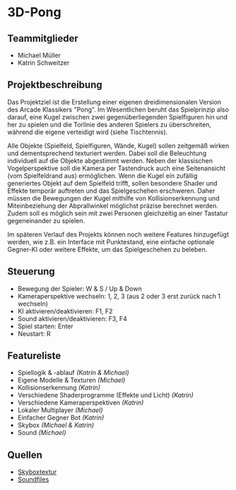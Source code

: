 # 3D-Pong

## Teammitglieder
- Michael Müller
- Katrin Schweitzer

## Projektbeschreibung
Das Projektziel ist die Erstellung einer eigenen dreidimensionalen Version des Arcade Klassikers "Pong". Im Wesentlichen beruht das Spielprinzip also darauf, eine Kugel zwischen zwei gegenüberliegenden Spielfiguren hin und her zu spielen und die Torlinie des anderen Spielers zu überschreiten, während die eigene verteidigt wird (siehe Tischtennis). 

Alle Objekte (Spielfeld, Spielfiguren, Wände, Kugel) sollen zeitgemäß wirken und dementsprechend texturiert werden. Dabei soll die Beleuchtung individuell auf die Objekte abgestimmt werden. Neben der klassischen Vogelperspektive soll die Kamera per Tastendruck auch eine Seitenansicht (vom Spielfeldrand aus) ermöglichen. Wenn die Kugel ein zufällig generiertes Objekt auf dem Spielfeld trifft, sollen besondere Shader und Effekte temporär auftreten und das Spielgeschehen erschweren. Daher müssen die Bewegungen der Kugel mithilfe von Kollisionserkennung und Miteinbeziehung der Abprallwinkel möglichst präzise berechnet werden. Zudem soll es möglich sein mit zwei Personen gleichzeitig an einer Tastatur gegeneinander zu spielen.

Im späteren Verlauf des Projekts können noch weitere Features hinzugefügt werden, wie z.B. ein Interface mit Punktestand, eine einfache optionale Gegner-KI oder weitere Effekte, um das Spielgeschehen zu beleben.

## Steuerung
- Bewegung der Spieler: W & S / Up & Down
- Kameraperspektive wechseln: 1, 2, 3 (aus 2 oder 3 erst zurück nach 1 wechseln)
- KI aktivieren/deaktivieren: F1, F2
- Sound aktivieren/deaktivieren: F3, F4
- Spiel starten: Enter
- Neustart: R

## Featureliste
- Spiellogik & -ablauf _(Katrin & Michael)_
- Eigene Modelle & Texturen _(Michael)_
- Kollisionserkennung _(Katrin)_
- Verschiedene Shaderprogramme (Effekte und Licht) _(Katrin)_
- Verschiedene Kameraperspektiven _(Katrin)_
- Lokaler Multiplayer _(Michael)_
- Einfacher Gegner Bot _(Katrin)_
- Skybox _(Michael & Katrin)_
- Sound _(Michael)_

## Quellen
- [Skyboxtextur](https://opengameart.org/content/forest-skyboxes)
- [Soundfiles]()
